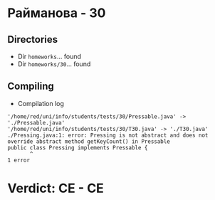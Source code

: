 # Райманова - 30
## Directories
- Dir `homeworks`... found
- Dir `homeworks/30`... found
## Compiling
- Compilation log
```
'/home/red/uni/info/students/tests/30/Pressable.java' -> './Pressable.java'
'/home/red/uni/info/students/tests/30/T30.java' -> './T30.java'
./Pressing.java:1: error: Pressing is not abstract and does not override abstract method getKeyCount() in Pressable
public class Pressing implements Pressable {
       ^
1 error

```
# Verdict: **CE** - CE

